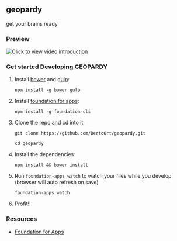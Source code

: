 ## geopardy

get your brains ready

### Preview 

[![Click to view video introduction](https://i.ytimg.com/vi_webp/Sdd5vo8x59k/mqdefault.webp)](https://www.youtube.com/watch?v=Sdd5vo8x59k "Quick Intro")

### Get started Developing GEOPARDY

1. Install [bower](http://bower.io/) and [gulp](http://gulpjs.com/):

	`npm install -g bower gulp`

1. Install [foundation for apps](http://foundation.zurb.com/apps/):

	`npm install -g foundation-cli`

1. Clone the repo and cd into it:

	`git clone https://github.com/BertoOrt/geopardy.git`
	
	`cd geopardy`

1. Install the dependencies:

	`npm install && bower install`

1. Run `foundation-apps watch` to watch your files while you develop (browser will auto refresh on save)

	`foundation-apps watch`

1. Profit!!


### Resources
* [Foundation for Apps](http://foundation.zurb.com/apps/docs/#!/)
